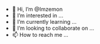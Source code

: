 - 👋 Hi, I’m @Imzemon
- 👀 I’m interested in ...
- 🌱 I’m currently learning ...
- 💞️ I’m looking to collaborate on ...
- 📫 How to reach me ...

<!---
Imzemon/Imzemon is a ✨ special ✨ repository because its `README.md` (this file) appears on your GitHub profile.
You can click the Preview link to take a look at your changes.
--->
